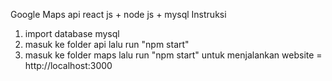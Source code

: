 Google Maps api react js + node js + mysql
Instruksi

1. import database mysql
2. masuk ke folder api lalu run "npm start"
3. masuk ke folder maps lalu run "npm start" untuk menjalankan website = http://localhost:3000